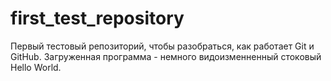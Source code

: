 # first_test_repository
Первый тестовый репозиторий, чтобы разобраться, как работает Git и GitHub. Загруженная программа - немного видоизменненный стоковый Hello World.
